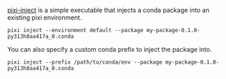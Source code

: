 [pixi-inject](https://github.com/pavelzw/pixi-inject) is a simple executable that injects a conda package into an existing pixi environment.

```text
pixi inject --environment default --package my-package-0.1.0-py313h8aa417a_0.conda

```

You can also specify a custom conda prefix to inject the package into.

```text
pixi inject --prefix /path/to/conda/env --package my-package-0.1.0-py313h8aa417a_0.conda

```
